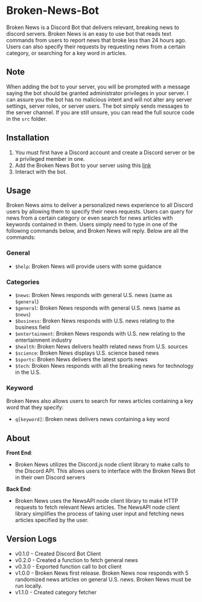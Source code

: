 # Broken-News-Bot

Broken News is a Discord Bot that delivers relevant, breaking news to discord servers. Broken News is an easy to use bot that reads text commands from users to report news that broke less than 24 hours ago. Users can also specify their requests by requesting news from a certain category, or searching for a key word in articles.

## Note

When adding the bot to your server, you will be prompted with a message saying the bot should be granted administrator privileges in your server. I can assure you the bot has no malicious intent and will not alter any server settings, server roles, or server users. The bot simply sends messages to the server channel. If you are still unsure, you can read the full source code in the `src` folder.

## Installation

1. You must first have a Discord account and create a Discord server or be a privileged member in one.
2. Add the Broken News Bot to your server using this [link](https://discord.com/api/oauth2/authorize?client_id=1146264445144797326&permissions=8&scope=bot)
3. Interact with the bot.

## Usage

Broken News aims to deliver a personalized news experience to all Discord users by allowing them to specify their news requests. Users can query for news from a certain category or even search for news articles with keywords contained in them. Users simply need to type in one of the following commands below, and Broken News will reply. Below are all the commands:

### General

- `$help`: Broken News will provide users with some guidance

### Categories

- `$news`: Broken News responds with general U.S. news (same as `$general`)
- `$general`: Broken News responds with general U.S. news (same as `$news`)
- `$business`: Broken News responds with U.S. news relating to the business field
- `$entertainment`: Broken News responds with U.S. new relating to the entertainment industry
- `$health`: Broken News delivers health related news from U.S. sources
- `$science`: Broken News displays U.S. science based news
- `$sports`: Broken News delivers the latest sports news
- `$tech`: Broken News responds with all the breaking news for technology in the U.S.

### Keyword

Broken News also allows users to search for news articles containing a key word that they specify:

- `q[keyword]`: Broken news delivers news containing a key word

## About

**Front End**:  

- Broken News utilizes the Discord.js node client library to make calls to the Discord API. This allows users to interface with the Broken News Bot in their own Discord servers

**Back End**:  

- Broken News uses the NewsAPI node client library to make HTTP requests to fetch relevant News articles. The NewsAPI node client library simplifies the process of taking user input and fetching news articles specified by the user.

## Version Logs

- v0.1.0 - Created Discord Bot Client  
- v0.2.0 - Created a function to fetch general news  
- v0.3.0 - Exported function call to bot client  
- v1.0.0 - Broken News first release. Broken News now responds with 5 randomized news articles on general U.S. news. Broken News must be run locally.  
- v1.1.0 - Created category fetcher
